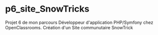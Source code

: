 # p6_site_SnowTricks
Projet 6 de mon parcours Développeur d'application PHP/Symfony chez OpenClassrooms. Création d'un Site communutaire SnowTrick
